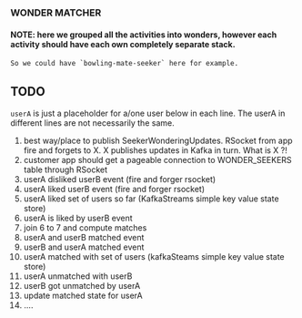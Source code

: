 ### WONDER MATCHER

#### NOTE: here we grouped all the activities into wonders, however each activity should have each own completely separate stack.
    So we could have `bowling-mate-seeker` here for example.


## TODO
 `userA` is just a placeholder for a/one user below in each line. The userA in different lines are not necessarily the same.

 1. best way/place to publish SeekerWonderingUpdates. RSocket from app fire and forgets to X. X publishes updates in Kafka in turn. What is X ?!
 2. customer app should get a pageable connection to WONDER_SEEKERS table through RSocket
 3. userA disliked userB event (fire and forger rsocket)
 4. userA liked userB event (fire and forger rsocket)
 5. userA liked set of users so far (KafkaStreams simple key value state store)
 6. userA is liked by userB event
 7. join 6 to 7 and compute matches
 8. userA and userB matched event
 9. userB and userA matched event
 10. userA matched with set of users (kafkaSteams simple key value state store)
 11. userA unmatched with userB
 12. userB got unmatched by userA
 13. update matched state for userA
 14. ....